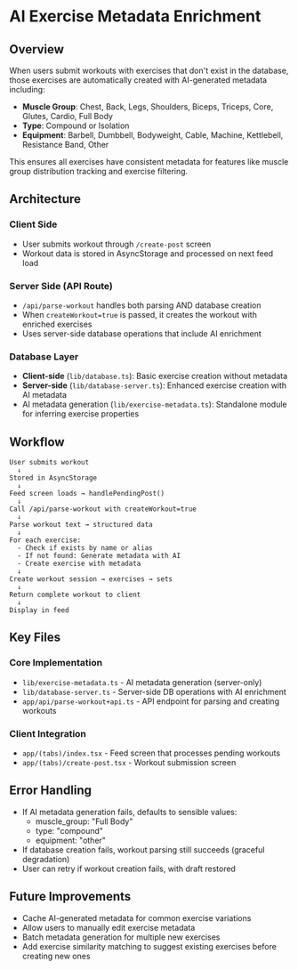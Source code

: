 # AI Exercise Metadata Enrichment

## Overview

When users submit workouts with exercises that don't exist in the database, those exercises are automatically created with AI-generated metadata including:
- **Muscle Group**: Chest, Back, Legs, Shoulders, Biceps, Triceps, Core, Glutes, Cardio, Full Body
- **Type**: Compound or Isolation
- **Equipment**: Barbell, Dumbbell, Bodyweight, Cable, Machine, Kettlebell, Resistance Band, Other

This ensures all exercises have consistent metadata for features like muscle group distribution tracking and exercise filtering.

## Architecture

### Client Side
- User submits workout through `/create-post` screen
- Workout data is stored in AsyncStorage and processed on next feed load

### Server Side (API Route)
- `/api/parse-workout` handles both parsing AND database creation
- When `createWorkout=true` is passed, it creates the workout with enriched exercises
- Uses server-side database operations that include AI enrichment

### Database Layer
- **Client-side** (`lib/database.ts`): Basic exercise creation without metadata
- **Server-side** (`lib/database-server.ts`): Enhanced exercise creation with AI metadata
- AI metadata generation (`lib/exercise-metadata.ts`): Standalone module for inferring exercise properties

## Workflow

```
User submits workout
  ↓
Stored in AsyncStorage
  ↓
Feed screen loads → handlePendingPost()
  ↓
Call /api/parse-workout with createWorkout=true
  ↓
Parse workout text → structured data
  ↓
For each exercise:
  - Check if exists by name or alias
  - If not found: Generate metadata with AI
  - Create exercise with metadata
  ↓
Create workout session → exercises → sets
  ↓
Return complete workout to client
  ↓
Display in feed
```

## Key Files

### Core Implementation
- `lib/exercise-metadata.ts` - AI metadata generation (server-only)
- `lib/database-server.ts` - Server-side DB operations with AI enrichment
- `app/api/parse-workout+api.ts` - API endpoint for parsing and creating workouts

### Client Integration
- `app/(tabs)/index.tsx` - Feed screen that processes pending workouts
- `app/(tabs)/create-post.tsx` - Workout submission screen

## Error Handling

- If AI metadata generation fails, defaults to sensible values:
  - muscle_group: "Full Body"
  - type: "compound"
  - equipment: "other"
- If database creation fails, workout parsing still succeeds (graceful degradation)
- User can retry if workout creation fails, with draft restored

## Future Improvements

- Cache AI-generated metadata for common exercise variations
- Allow users to manually edit exercise metadata
- Batch metadata generation for multiple new exercises
- Add exercise similarity matching to suggest existing exercises before creating new ones
